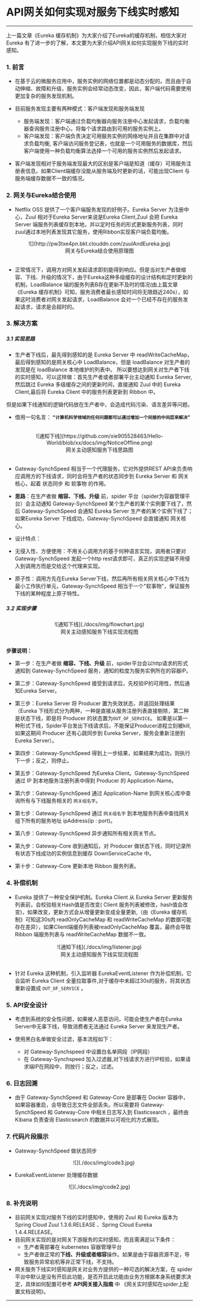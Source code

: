 # API网关如何实现对服务下线实时感知
----
上一篇文章《Eureka 缓存机制》为大家介绍了Eureka的缓存机制，相信大家对Eureka 有了进一步的了解，本文要为大家介绍API网关如何实现服务下线的实时感知。
### 1. 前言
+ 在基于云的微服务应用中，服务实例的网络位置都是动态分配的。而且由于自动伸缩、故障和升级，服务实例会经常动态改变，因此，客户端代码需要使用更加复杂的服务发现机制。

+ 目前服务发现主要有两种模式：客户端发现和服务端发现

  + 服务端发现：客户端通过负载均衡器向服务注册中心发起请求，负载均衡器查询服务注册中心，将每个请求路由到可用的服务实例上。
  + 客户端发现：客户端负责决定可用服务实例的网络地址并且在集群中对请求负载均衡, 客户端访问服务登记表，也就是一个可用服务的数据库，然后客户端使用一种负载均衡算法选择一个可用的服务实例然后发起请求。
 
+ 客户端发现相对于服务端发现最大的区别是客户端是知道（缓存）可用服务注册表信息。如果Client端缓存没能从服务端及时更新的话，可能出现Client 与 服务端缓存数据不一致的情况。


### 2. 网关与Eureka结合使用
+ Netflix OSS 提供了一个客户端服务发现的好例子。Eureka Server 为注册中心，Zuul 相对于Eureka Server来说是Eureka Client,Zuul 会把 Eureka Server 端服务列表缓存到本地，并以定时任务的形式更新服务列表，同时zuul通过本地列表发现其它服务，使用Ribbon实现客户端负载均衡。

<center>![](http://pw3txe4pn.bkt.clouddn.com/zuulAndEureka.jpg)</center>
<center>网关与Eureka结合使用原理图</center><br>

+ 正常情况下，调用方对网关发起请求即刻能得到响应。但是当对生产者做缩容、下线、升级的情况下，由于Eureka这种多级缓存的设计结构和定时更新的机制，LoadBalance 端的服务列表B存在更新不及时的情况(由上篇文章《Eureka 缓存机制》可知，服务消费者最长感知时间将无限趋近240s），如果这时消费者对网关发起请求，LoadBalance 会对一个已经不存在的服务发起请求，请求是会超时的。



### 3. 解决方案
##### 3.1 实现思路
+ 生产者下线后，最先得到感知的是 Eureka Server 中 readWriteCacheMap，最后得到感知的是网关核心中 LoadBalance，但是 loadBalance 对生产者的发现是在 loadBalance 本地维护的列表中。 所以要想达到网关对生产者下线的实时感知，可以这样做：首先生产者或者部署平台主动通知 Eureka Server, 然后跳过 Eureka 多级缓存之间的更新时间，直接通知 Zuul 中的 Eureka Client,最后将 Eureka Client 中的服务列表更新到 Ribbon 中。

但是如果下线通知的逻辑代码放在生产者中，会造成代码污染、语言差异等问题。

+ 借用一句名言：
**`“计算机科学领域的任何问题都可以通过增加一个间接的中间层来解决” `**
<br>


<center>![通知下线](https://github.com/xie905528463/Hello-World/blob/xx/docs/img/NoticeOffline.png)</center>
<center>网关主动感知服务下线思路图</center><br>

  + Gateway-SynchSpeed 相当于一个代理服务，它对外提供REST API来负责响应调用方的下线请求，同时会将生产者的状态同步到 Eureka Server 和 网关核心，起着 状态同步 和 软事物 的作用。
  
  + **思路**：在生产者做 **缩容、下线、升级** 前，spider 平台（spider为容器管理平台）会主动通知 Gateway-SynchSpeed 某个生产者的某个实例要下线了，然后 Gateway-SynchSpeed 会通知 Eureka Server 生产者的某个实例下线了；如果Eureka Server 下线成功，Gateway-SynchSpeed 会直接通知 网关核心。
  + 设计特点：
   + 无侵入性、方便使用：不用关心调用方的基于何种语言实现，调用者只要对 Gateway-SynchSpeed 发起一个http rest请求即可，真正的实现逻辑不用侵入到调用方而是交给这个代理来实现。
   + 原子性：调用方先在Eureka Server下线，然后再所有相关网关核心中下线为最小工作执行单元，Gateway-SynchSpeed 相当于一个"软事物"，保证服务下线的某种程度上原子特性。


##### 3.2 实现步骤
<center>![通知下线](./docs/img/flowchart.jpg)</center>
<center>网关主动感知服务下线实现流程图</center><br>

**步骤说明：**<br>
  
 +  第一步：在生产者做 **缩容、下线、升级** 前，spider平台会以http请求的形式通知到 Gateway-SynchSpeed 服务，通知的粒度为服务实例所在的容器IP。
 
 + 第二步：Gateway-SynchSpeed 接受到请求后，先校验IP的可用性，然后通知Eureka Server。

 + 第三步：Eureka Server 将 Producer 置为失效状态，并返回处理结果（Eureka 下线形式分为两种，一种是直接从服务注册列表直接剔除，第二种是状态下线，即是将 Producer 的状态置为`OUT_OF_SERVICE`。 如果是以第一种形式下线，Spider平台发出下线请求后，不能保证Producer进程立刻被kill,如果这期间 Producer 还有心跳同步到 Eureka Server，服务会重新注册到 Eureka Server）。

 + 第四步：Gateway-SynchSpeed 得到上一步结果，如果结果为成功，则执行下一步；反之，则停止。
 
 + 第五步：Gateway-SynchSpeed 为Eureka Client。Gateway-SynchSpeed 通过 IP 到本地服务注册列表中得到 Producer 的 Application-Name。
 
 + 第六步：Gateway-SynchSpeed 通过 Application-Name 到网关核心库中查询所有与下线服务相关的 `网关组名字`。

 + 第七步：Gateway-SynchSpeed 通过 `网关组名字` 到本地服务列表中查找网关组下所有的服务地址 ipAddress(ip : port)。

+  第八步：Gateway-SynchSpeed 异步通知所有相关网关节点。

+  第九步：Gateway-Core 收到通知后，对 Producer 做状态下线，同时记录所有状态下线成功的实例信息到缓存 DownServiceCache 中。
 
+  第十步：Gateway-Core 更新本地 Ribbon 服务列表。


### 4. 补偿机制

 + Eureka 提供了一种安全保护机制。Eureka Client 从 Eureka Server 更新服务列表前，会校验相关Hash值是否改变( Client 服务列表被修改，hash值会改变)，如果改变，更新方式会从增量更新变成全量更新,（由《Eureka 缓存机制》可知这30s内  readOnlyCacheMap 和 readWriteCacheMap 的数据可能存在差异），如果Client端缓存列表被readOnlyCacheMap 覆盖，最终会导致 Ribbon 端服务列表与 readWriteCacheMap 数据不一致。
<center>![通知下线](./docs/img/listener.jpg)</center>
<center>网关主动感知服务下线实现流程图</center><br>
 
 + 针对 Eureka 这种机制，引入监听器 EurekaEventListener 作为补偿机制，它会监听 Eureka Client 全量拉取事件,对于缓存中未超过30s的服务，将其状态重新设置成 `OUT_OF_SERVICE` 。
 
###  5. API安全设计
+ 考虑到系统的安全性问题，如果被人恶意访问，可能会使生产者在Eureka Server中无辜下线，导致消费者无法通过 Eureka Server 来发现生产者。

+ 使用黑白名单做安全过滤，基本流程如下：

	+ 对 Gateway-Synchspeed 中设置白名单网段（IP网段）
	+ 在 Gateway-Synchspeed 加入过滤器,对下线请求方进行IP校验，如果请求端IP在网段中，则放行；反之，过滤。
 

### 6. 日志回溯
+ 由于 Gateway-SynchSpeed 和 Gateway-Core 是部署在 Docker 容器中，如果容器重启，会导致日志文件全部丢失。所以需要将 Gateway-SynchSpeed 和 Gateway-Core 中相关日志写入到 Elasticsearch ，最终由 Kibana 负责查询 Elasticsearch 的数据并以可视化的方式展现。


### 7. 代码片段展示
 + Gateway-SynchSpeed 做状态同步
   <center>![](./docs/img/code3.jpg)</center>
  
 +  EurekaEventListener 处理缓存数据
   <center>![](./docs/img/code2.jpg)</center>
   


### 8. 补充说明
+ 目前网关实现对服务下线的实时感知中，使用的 Zuul 和 Eureka 版本为 Spring Cloud Zuul 1.3.6.RELEASE 、Spring Cloud Eureka 1.4.4.RELEASE。
+ 目前网关实现的是对网关下游服务的实时感知，而且需满足以下条件：
 	+ 生产者需部署在 kubernetes 容器管理平台
 	+ 生产者做正常的**下线、升级或者缩容**操作。如果是由于容器资源不足，导致服务异常宕机等非正常下线，不支持。
+ 网关服务下线实时感知是网关对业务方提供的一种可选的解决方案，在 spider 平台中默认是没有开启此功能，是否开启此功能由业务方根据本身系统要求决定，具体如何配置可参考 **API网关接入指南** 中 《网关实时感知在spider上配置文档说明》。

----



 

 
 















   





